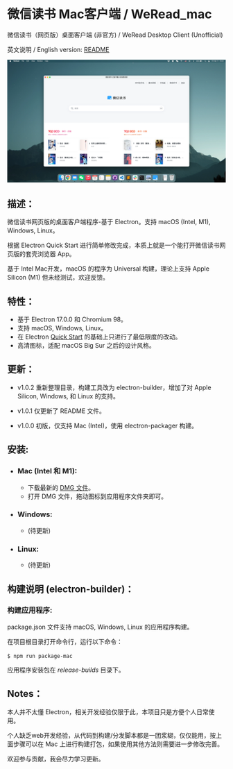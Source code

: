 # 微信读书 Mac客户端 / WeRead_mac
微信读书（网页版）桌面客户端 (非官方) / WeRead Desktop Client (Unofficial)

英文说明 / English version: [README](README.md) 

![](/assets/screenshots/WeRead_for_macOS-v1.0.0.webp)

 ## 描述：
 微信读书网页版的桌面客户端程序-基于 Electron。支持 macOS (Intel, M1), Windows, Linux。

 根据 Electron Quick Start 进行简单修改完成，本质上就是一个能打开微信读书网页版的套壳浏览器 App。

 基于 Intel Mac开发，macOS 的程序为 Universal 构建，理论上支持 Apple Silicon (M1) 但未经测试，欢迎反馈。

## 特性：
- 基于 Electron 17.0.0 和 Chromium 98。
- 支持 macOS, Windows, Linux。
- 在 Electron [Quick Start](https://www.electronjs.org/docs/latest/tutorial/quick-start) 的基础上只进行了最低限度的改动。
- 高清图标，适配 macOS Big Sur 之后的设计风格。

## 更新：
- v1.0.2 重新整理目录，构建工具改为 electron-builder，增加了对 Apple Silicon, Windows, 和 Linux 的支持。

- v1.0.1 仅更新了 README 文件。

- v1.0.0 初版，仅支持 Mac (Intel)，使用 electron-packager 构建。



## 安装:
- ### Mac (Intel 和 M1):
    - 下载最新的 [DMG 文件](https://github.com/NeilYXIN/WeRead_mac/releases)。
    - 打开 DMG 文件，拖动图标到应用程序文件夹即可。

- ### Windows:
    - (待更新)

- ### Linux:
    - (待更新)


## 构建说明 (electron-builder)：
### 构建应用程序: 
package.json 文件支持 macOS, Windows, Linux 的应用程序构建。 

在项目根目录打开命令行，运行以下命令：

<code>$ npm run package-mac</code>

应用程序安装包在 *release-builds* 目录下。

## Notes：
本人并不太懂 Electron，相关开发经验仅限于此，本项目只是方便个人日常使用。

个人缺乏web开发经验，从代码到构建/分发脚本都是一团浆糊，仅仅能用，按上面步骤可以在 Mac 上进行构建打包，如果使用其他方法则需要进一步修改完善。

欢迎参与贡献，我会尽力学习更新。
